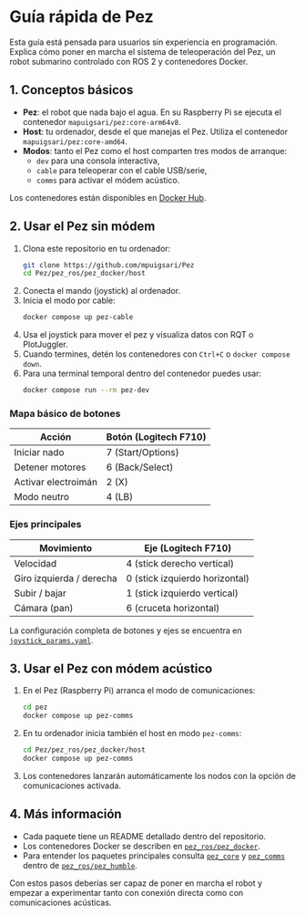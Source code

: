 # Guía rápida de Pez

Esta guía está pensada para usuarios sin experiencia en programación. Explica cómo poner en marcha el sistema de teleoperación del Pez, un robot submarino controlado con ROS 2 y contenedores Docker.

## 1. Conceptos básicos

- **Pez**: el robot que nada bajo el agua. En su Raspberry Pi se ejecuta el contenedor `mapuigsari/pez:core-arm64v8`.
- **Host**: tu ordenador, desde el que manejas el Pez. Utiliza el contenedor `mapuigsari/pez:core-amd64`.
- **Modos**: tanto el Pez como el host comparten tres modos de arranque:
  - `dev` para una consola interactiva,
  - `cable` para teleoperar con el cable USB/serie,
  - `comms` para activar el módem acústico.


Los contenedores están disponibles en [Docker Hub](https://hub.docker.com/r/mapuigsari/pez).

## 2. Usar el Pez sin módem

1. Clona este repositorio en tu ordenador:
   ```bash
   git clone https://github.com/mpuigsari/Pez
   cd Pez/pez_ros/pez_docker/host
   ```
2. Conecta el mando (joystick) al ordenador.
3. Inicia el modo por cable:
   ```bash
   docker compose up pez-cable
   ```
4. Usa el joystick para mover el pez y visualiza datos con RQT o PlotJuggler.
5. Cuando termines, detén los contenedores con `Ctrl+C` o `docker compose down`.
6. Para una terminal temporal dentro del contenedor puedes usar:
   ```bash
   docker compose run --rm pez-dev
   ```


### Mapa básico de botones

| Acción               | Botón (Logitech F710) |
|----------------------|-----------------------|
| Iniciar nado         | 7 (Start/Options)     |
| Detener motores      | 6 (Back/Select)       |
| Activar electroimán  | 2 (X)                 |
| Modo neutro          | 4 (LB)                 |

### Ejes principales

| Movimiento                | Eje (Logitech F710)            |
|---------------------------|--------------------------------|
| Velocidad                 | 4 (stick derecho vertical)     |
| Giro izquierda / derecha  | 0 (stick izquierdo horizontal) |
| Subir / bajar             | 1 (stick izquierdo vertical)   |
| Cámara (pan)              | 6 (cruceta horizontal)         |

La configuración completa de botones y ejes se encuentra en
[`joystick_params.yaml`](pez_ros/pez_humble/pez_ws/src/pez_core/config/joystick_params.yaml).


## 3. Usar el Pez con módem acústico

1. En el Pez (Raspberry Pi) arranca el modo de comunicaciones:
   ```bash
   cd pez
   docker compose up pez-comms
   ```
2. En tu ordenador inicia también el host en modo `pez-comms`:
   ```bash
   cd Pez/pez_ros/pez_docker/host
   docker compose up pez-comms
   ```

3. Los contenedores lanzarán automáticamente los nodos con la opción de comunicaciones activada.

## 4. Más información

- Cada paquete tiene un README detallado dentro del repositorio.
- Los contenedores Docker se describen en
  [`pez_ros/pez_docker`](pez_ros/pez_docker/README.md).
- Para entender los paquetes principales consulta
  [`pez_core`](pez_ros/pez_humble/pez_ws/src/pez_core/README.md) y
  [`pez_comms`](pez_ros/pez_humble/pez_ws/src/pez_comms/README.md) dentro de
  [`pez_ros/pez_humble`](pez_ros/pez_humble/README.md).

Con estos pasos deberías ser capaz de poner en marcha el robot y empezar a experimentar tanto con conexión directa como con comunicaciones acústicas.
